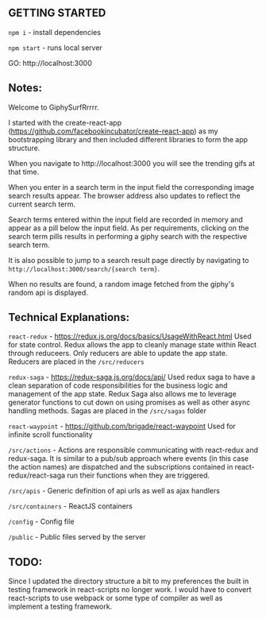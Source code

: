 ## GETTING STARTED ##
`npm i` - install dependencies

`npm start` - runs local server

GO: http://localhost:3000


## Notes: ##
Welcome to GiphySurfRrrrr.

I started with the create-react-app (https://github.com/facebookincubator/create-react-app) as my bootstrapping library and then included different libraries to form the app structure.

When you navigate to http://localhost:3000 you will see the trending gifs at that time.

When you enter in a search term in the input field the corresponding image search results appear. The browser address also updates to reflect the current search term. 

Search terms entered within the input field are recorded in memory and appear as a pill below the input field. As per requirements, clicking on the search term pills results in performing a giphy search with the respective search term.

It is also possible to jump to a search result page directly by navigating to `http://localhost:3000/search/{search term}`. 

When no results are found, a random image fetched from the giphy's random api is displayed.


## Technical Explanations: ##
`react-redux` - https://redux.js.org/docs/basics/UsageWithReact.html
Used for state control. Redux allows the app to cleanly manage state within React through reduceers. Only reducers are able to update the app state. Reducers are placed in the `/src/reducers`

`redux-saga` - https://redux-saga.js.org/docs/api/
Used redux saga to have a clean separation of code responsibilities for the business logic and management of the app state. Redux Saga also allows me to leverage generator functions to cut down on using promises as well as other async handling methods. Sagas are placed in the `/src/sagas` folder

`react-waypoint` - https://github.com/brigade/react-waypoint
Used for infinite scroll functionality

`/src/actions` - Actions are responsible communicating with react-redux and redux-saga. It is similar to a pub/sub approach where events (in this case the action names) are dispatched and the subscriptions contained in react-redux/react-saga run their functions when they are triggered.

`/src/apis` - Generic definition of api urls as well as ajax handlers

`/src/containers` - ReactJS containers

`/config` - Config file

`/public` - Public files served by the server

## TODO: ##
Since I updated the directory structure a bit to my preferences the built in testing framework in react-scripts no longer work. I would have to convert react-scripts to use webpack or some type of compiler as well as implement a testing framework.

